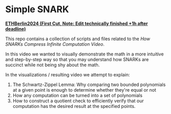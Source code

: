# Simple SNARK

[**ETHBerlin2024 (First Cut, Note: Edit technically finished +1h after deadline)**](https://youtu.be/A-Z9ON1sgVQ)


This repo contains a collection of scripts and files related to the _How SNARKs Compress Infinite
Computation Video_.

In this video we wanted to visually demonstrate the math in a more intuitive and step-by-step way so
that you may understand how SNARKs are succinct while not being shy about the math.

In the visualizations / resulting video we attempt to explain:
1. The Schwartz-Zippel Lemma: Why comparing two bounded polynomials at a given point is enough to
   determine whether they're equal or not
2. How any computation can be turned into a set of polynomials
3. How to construct a quotient check to efficiently verify that our computation has the desired
   result at the specified points.
